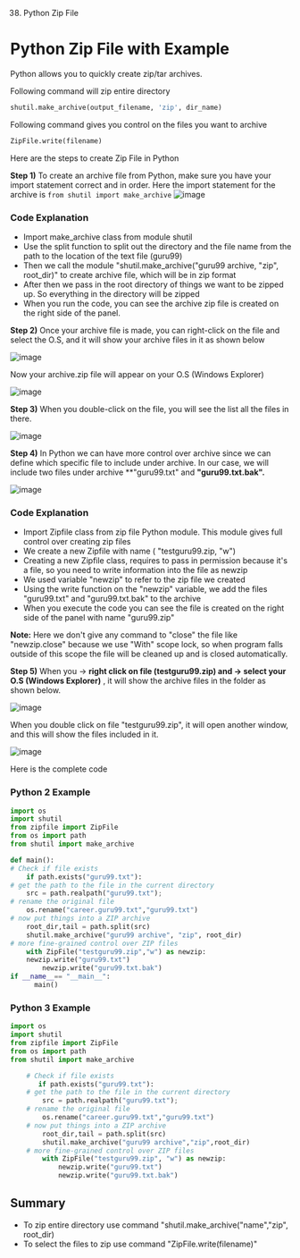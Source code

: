 038. Python Zip File

# Python Zip File with Example
Python allows you to quickly create zip/tar archives.

Following command will zip entire directory
```python
shutil.make_archive(output_filename, 'zip', dir_name)
```
Following command gives you control on the files you want to archive
```python
ZipFile.write(filename)
```
Here are the steps to create Zip File in Python

**Step 1)** To create an archive file from Python, make sure you have your import statement correct and in order. Here the import statement for the archive is 
`from shutil import make_archive`
![image](https://www.guru99.com/images/Pythonnew/Python18.10.png)

### Code Explanation

- Import make_archive class from module shutil
- Use the split function to split out the directory and the file name from the path to the location of the text file (guru99)
- Then we call the module "shutil.make_archive("guru99 archive, "zip", root_dir)" to create archive file, which will be in zip format
- After then we pass in the root directory of things we want to be zipped up. So everything in the directory will be zipped
- When you run the code, you can see the archive zip file is created on the right side of the panel.

**Step 2)** Once your archive file is made, you can right-click on the file and select the O.S, and it will show your archive files in it as shown below

![image](https://www.guru99.com/images/Pythonnew/Python18.11.png)

Now your archive.zip file will appear on your O.S (Windows Explorer)

![image](https://www.guru99.com/images/Pythonnew/Python18.12.png)

**Step 3)** When you double-click on the file, you will see the list all the files in there.

![image](https://www.guru99.com/images/Pythonnew/Python18.13.png)

**Step 4)** In Python we can have more control over archive since we can define which specific file to include under archive. In our case, we will include two files under archive **"guru99.txt" and **"guru99.txt.bak".**

![image](https://www.guru99.com/images/Pythonnew/Python18.14.png)

### Code Explanation

- Import Zipfile class from zip file Python module. This module gives full control over creating zip files
- We create a new Zipfile with name ( "testguru99.zip, "w")
- Creating a new Zipfile class, requires to pass in permission because it's a file, so you need to write information into the file as newzip
- We used variable "newzip" to refer to the zip file we created
- Using the write function on the "newzip" variable, we add the files "guru99.txt" and "guru99.txt.bak" to the archive
- When you execute the code you can see the file is created on the right side of the panel with name "guru99.zip"

**Note:** Here we don't give any command to "close" the file like "newzip.close" because we use "With" scope lock, so when program falls outside of this scope the file will be cleaned up and is closed automatically.

**Step 5)** When you -> **right click on file (testguru99.zip) and -> select your O.S (Windows Explorer)** , it will show the archive files in the folder as shown below.

![image](https://www.guru99.com/images/Pythonnew/Python18.15.png)


When you double click on file "testguru99.zip", it will open another window, and this will show the files included in it.

![image](https://www.guru99.com/images/Pythonnew/Python18.16.png)

Here is the complete code

### Python 2 Example
```python
import os
import shutil
from zipfile import ZipFile
from os import path
from shutil import make_archive

def main():
# Check if file exists
	if path.exists("guru99.txt"):
# get the path to the file in the current directory
	src = path.realpath("guru99.txt");
# rename the original file
	os.rename("career.guru99.txt","guru99.txt")
# now put things into a ZIP archive
	root_dir,tail = path.split(src)
    shutil.make_archive("guru99 archive", "zip", root_dir)
# more fine-grained control over ZIP files
	with ZipFile("testguru99.zip","w") as newzip:
	newzip.write("guru99.txt")
	    newzip.write("guru99.txt.bak")
if __name__== "__main__":
	  main()
```
### Python 3 Example
```python
import os
import shutil
from zipfile import ZipFile
from os import path
from shutil import make_archive

    # Check if file exists
       if path.exists("guru99.txt"):
    # get the path to the file in the current directory
        src = path.realpath("guru99.txt");
    # rename the original file
        os.rename("career.guru99.txt","guru99.txt")
    # now put things into a ZIP archive
        root_dir,tail = path.split(src)
        shutil.make_archive("guru99 archive","zip",root_dir)
    # more fine-grained control over ZIP files
        with ZipFile("testguru99.zip", "w") as newzip:
            newzip.write("guru99.txt")
            newzip.write("guru99.txt.bak")
```
## Summary

- To zip entire directory use command "shutil.make_archive("name","zip", root_dir)
- To select the files to zip use command "ZipFile.write(filename)"
